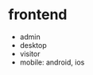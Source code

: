 <!--
 * @Author: jackning 270580156@qq.com
 * @Date: 2025-01-03 11:35:20
 * @LastEditors: jackning 270580156@qq.com
 * @LastEditTime: 2025-01-03 11:36:27
 * @Description: bytedesk.com https://github.com/Bytedesk/bytedesk
 *   Please be aware of the BSL license restrictions before installing Bytedesk IM – 
 *  selling, reselling, or hosting Bytedesk IM as a service is a breach of the terms and automatically terminates your rights under the license. 
 *  仅支持企业内部员工自用，严禁私自用于销售、二次销售或者部署SaaS方式销售 
 *  Business Source License 1.1: https://github.com/Bytedesk/bytedesk/blob/main/LICENSE 
 *  contact: 270580156@qq.com 
 *  联系：270580156@qq.com
 * Copyright (c) 2025 by bytedesk.com, All Rights Reserved. 
-->
# frontend

- admin
- desktop
- visitor
- mobile: android, ios

